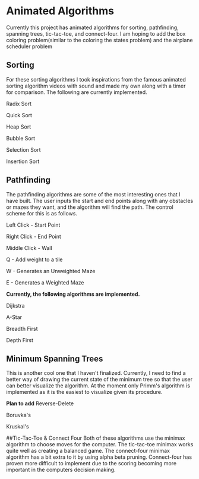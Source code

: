 # Animated Algorithms

Currently this project has animated algorithms for sorting, pathfinding, spanning trees, tic-tac-toe, and connect-four. I am hoping to add the box coloring problem(similar to the coloring the states problem) and the airplane scheduler problem

## Sorting
For these sorting algorithms I took inspirations from the famous animated sorting algorithm videos with sound and made my own along with a timer for comparison. The following are currently implemented.

Radix Sort

Quick Sort

Heap Sort

Bubble Sort

Selection Sort

Insertion Sort

## Pathfinding
The pathfinding algorithms are some of the most interesting ones that I have built. The user inputs the start and end points along with any obstacles or mazes they want, and the algorithm will find the path. The control scheme for this is as follows.

Left Click - Start Point

Right Click - End Point 

Middle Click - Wall

Q - Add weight to a tile

W - Generates an Unweighted Maze

E - Generates a Weighted Maze

**Currently, the following algorithms are implemented.**

Dijkstra

A-Star

Breadth First

Depth First

## Minimum Spanning Trees
This is another cool one that I haven't finalized. Currently, I need to find a better way of drawing the current state of the minimum tree so that the user can better visualize the algorithm. At the moment only Primm's algorithm is implemented as it is the easiest to visualize given its procedure. 

**Plan to add**
Reverse-Delete

Boruvka's

Kruskal's


##Tic-Tac-Toe & Connect Four
Both of these algorithms use the minimax algorithm to choose moves for the computer. The tic-tac-toe minimax works quite well as creating a balanced game. The connect-four minimax algorithm has a bit extra to it by using alpha beta pruning. Connect-four has proven more difficult to implement due to the scoring becoming more important in the computers decision making. 